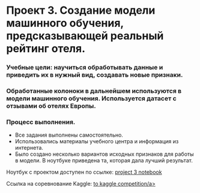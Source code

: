 # Проект 3. Создание модели машинного обучения, предсказывающей реальный рейтинг отеля.

### Учебные цели: научиться обработывать данные и приведить их в нужный вид, создавать новые признаки. 
### Обработанные колоноки в дальнейшем используются в модели машинного обучения. Используется датасет с отзывами об отелях Европы.


### Процесс выполнения.
- Все задания выполнены самостоятельно.
- Использовались материалы учебного центра и информация из интернета.
- Было создано несколько вариантов исходных признаков для работы в модели. В ноутбуке приведена та, которая дала лучший результат.


<p>
  Ноутбук с проектом доступен по ссылке:
  <a href="https://github.com/antskos/project3/blob/master/project3_for_github/project3.ipynb">project 3 notebook</a>
</p>

<p>
  Ссылка на соревнование Kaggle:
  <a href="https://www.kaggle.com/competitions/sf-booking">to kaggle competition/a>
</p>
